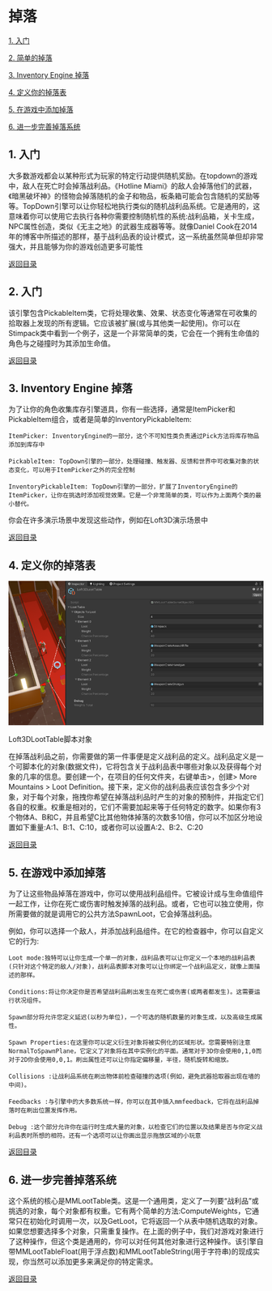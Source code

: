  <span id="mulu"></span>

# 掉落              

[1. 入门](#1)  
 
[2. 简单的掉落](#2)  
 
[3. Inventory Engine 掉落](#3) 
 
[4. 定义你的掉落表](#4) 

[5. 在游戏中添加掉落](#5) 

[6. 进一步完善掉落系统](#6) 

<p id="1"></p>              

## 1. 入门
 
大多数游戏都会以某种形式为玩家的特定行动提供随机奖励。在topdown的游戏中，敌人在死亡时会掉落战利品。《Hotline Miami》的敌人会掉落他们的武器，《暗黑破坏神》的怪物会掉落随机的金子和物品，板条箱可能会包含随机的奖励等等。TopDown引擎可以让你轻松地执行类似的随机战利品系统。它是通用的，这意味着你可以使用它去执行各种你需要控制随机性的系统:战利品箱，关卡生成，NPC属性创造，类似《无主之地》的武器生成器等等。就像Daniel Cook在2014年的博客中所描述的那样，基于战利品表的设计模式，这一系统虽然简单但却非常强大，并且能够为你的游戏创造更多可能性
 
[返回目录](#mulu)

<p id="2"></p>              

## 2. 入门
 
该引擎包含PickableItem类，它将处理收集、效果、状态变化等通常在可收集的拾取器上发现的所有逻辑。它应该被扩展(或与其他类一起使用)。你可以在Stimpack类中看到一个例子，这是一个非常简单的类，它会在一个拥有生命值的角色与之碰撞时为其添加生命值。
 
[返回目录](#mulu)

<p id="3"></p>              

## 3. Inventory Engine 掉落
 
为了让你的角色收集库存引擎道具，你有一些选择，通常是ItemPicker和PickableItem组合，或者是简单的InventoryPickableItem:

    ItemPicker: InventoryEngine的一部分，这个不可知性类负责通过Pick方法将库存物品添加到库存中

    PickableItem: TopDown引擎的一部分，处理碰撞、触发器、反馈和世界中可收集对象的状态变化，可以用于ItemPicker之外的完全控制

    InventoryPickableItem: TopDown引擎的一部分，扩展了InventoryEngine的ItemPicker，让你在挑选时添加视觉效果。它是一个非常简单的类，可以作为上面两个类的最小替代。

你会在许多演示场景中发现这些动作，例如在Loft3D演示场景中
 
[返回目录](#mulu)

<p id="4"></p>              

## 4. 定义你的掉落表
 
 ![示例图片](/images/loot-1.png)

 Loft3DLootTable脚本对象

 在掉落战利品之前，你需要做的第一件事便是定义战利品的定义。战利品定义是一个可脚本化的对象(数据文件)，它将包含关于战利品表中哪些对象以及获得每个对象的几率的信息。要创建一个，在项目的任何文件夹，右键单击>，创建> More Mountains > Loot Definition。接下来，定义你的战利品表应该包含多少个对象，对于每个对象，拖拽你希望在掉落战利品时产生的对象的预制件，并指定它们各自的权重。权重是相对的，它们不需要加起来等于任何特定的数字。如果你有3个物体A、B和C，并且希望C比其他物体掉落的次数多10倍，你可以不加区分地设置如下重量:A:1、B:1、C:10，或者你可以设置A:2、B:2、C:20

[返回目录](#mulu)

<p id="5"></p>              

## 5. 在游戏中添加掉落
 
为了让这些物品掉落在游戏中，你可以使用战利品组件。它被设计成与生命值组件一起工作，让你在死亡或伤害时触发掉落的战利品。或者，它也可以独立使用，你所需要做的就是调用它的公共方法SpawnLoot，它会掉落战利品。

例如，你可以选择一个敌人，并添加战利品组件。在它的检查器中，你可以自定义它的行为:
 
    Loot mode:独特可以让你生成一个单一的对象，战利品表可以让你定义一个本地的战利品表(只针对这个特定的敌人/对象)，战利品表脚本对象可以让你绑定一个战利品定义，就像上面描述的那样。

    Conditions:将让你决定你是否希望战利品刷出发生在死亡或伤害(或两者都发生)。这需要运行状况组件。

    Spawn部分将允许您定义延迟(以秒为单位)，一个可选的随机数量的对象生成，以及高级生成属性。

    Spawn Properties:在这里你可以定义衍生对象将被实例化的区域形状。您需要特别注意NormalToSpawnPlane，它定义了对象将在其中实例化的平面。通常对于3D你会使用0,1,0而对于2D你会使用0,0,1。刷出属性还可以让你指定偏移量，半径，随机旋转和缩放。

    Collisions :让战利品系统在刷出物体前检查碰撞的选项(例如，避免武器拾取器出现在墙的中间)。

    Feedbacks :与引擎中的大多数系统一样，你可以在其中插入mmfeedback，它将在战利品掉落时在刷出位置发挥作用。

    Debug :这个部分允许你在运行时生成大量的对象，以检查它们的位置以及结果是否与你定义战利品表时所想的相符。还有一个选项可以让你画出显示拖放区域的小玩意

[返回目录](#mulu)

<p id="6"></p>              

## 6. 进一步完善掉落系统
 
这个系统的核心是MMLootTable类。这是一个通用类，定义了一列要“战利品”或挑选的对象，每个对象都有权重。它有两个简单的方法:ComputeWeights，它通常只在初始化时调用一次，以及GetLoot，它将返回一个从表中随机选取的对象。如果您想要选择多个对象，只需重复操作。在上面的例子中，我们对游戏对象进行了这种操作，但这个类是通用的，你可以对任何其他对象进行这种操作。该引擎自带MMLootTableFloat(用于浮点数)和MMLootTableString(用于字符串)的现成实现，你当然可以添加更多来满足你的特定需求。

[返回目录](#mulu)